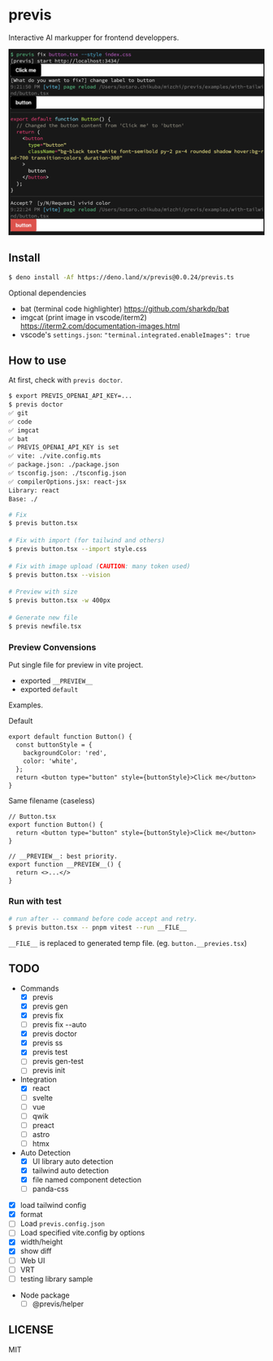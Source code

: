 # previs

Interactive AI markupper for frontend developpers.

![previs example](ss.png)

## Install

```bash
$ deno install -Af https://deno.land/x/previs@0.0.24/previs.ts
```

Optional dependencies

- bat (terminal code highlighter) https://github.com/sharkdp/bat
- imgcat (print image in vscode/iterm2) https://iterm2.com/documentation-images.html
- vscode's `settings.json`: `"terminal.integrated.enableImages": true`

## How to use

At first, check with `previs doctor`.

```bash
$ export PREVIS_OPENAI_API_KEY=...
$ previs doctor
✅ git
✅ code
✅ imgcat
✅ bat
✅ PREVIS_OPENAI_API_KEY is set
✅ vite: ./vite.config.mts
✅ package.json: ./package.json
✅ tsconfig.json: ./tsconfig.json
✅ compilerOptions.jsx: react-jsx
Library: react
Base: ./
```

```bash
# Fix
$ previs button.tsx

# Fix with import (for tailwind and others)
$ previs button.tsx --import style.css

# Fix with image upload (CAUTION: many token used)
$ previs button.tsx --vision

# Preview with size
$ previs button.tsx -w 400px

# Generate new file
$ previs newfile.tsx
```

### Preview Convensions

Put single file for preview in vite project.

- exported `__PREVIEW__`
- exported `default`

Examples.

Default

```tsx
export default function Button() {
  const buttonStyle = {
    backgroundColor: 'red',
    color: 'white',
  };
  return <button type="button" style={buttonStyle}>Click me</button>
}
```

Same filename (caseless)

```tsx
// Button.tsx
export function Button() {
  return <button type="button" style={buttonStyle}>Click me</button>
}
```

```tsx
// __PREVIEW__: best priority.
export function __PREVIEW__() {
  return <>...</>
}
```


### Run with test

```bash
# run after -- command before code accept and retry.
$ previs button.tsx -- pnpm vitest --run __FILE__
```

`__FILE__` is replaced to generated temp file. (eg. `button.__previes.tsx`)

## TODO

- Commands
  - [x] previs
  - [x] previs gen
  - [x] previs fix
  - [ ] previs fix --auto
  - [x] previs doctor
  - [x] previs ss
  - [x] previs test
  - [ ] previs gen-test
  - [ ] previs init
- Integration
  - [x] react
  - [ ] svelte
  - [ ] vue
  - [ ] qwik
  - [ ] preact
  - [ ] astro
  - [ ] htmx
- Auto Detection
  - [x] UI library auto detection
  - [x] tailwind auto detection
  - [x] file named component detection
  - [ ] panda-css
- [x] load tailwind config
- [x] format
- [ ] Load `previs.config.json`
- [ ] Load specified vite.config by options
- [x] width/height
- [x] show diff
- [ ] Web UI
- [ ] VRT
- [ ] testing library sample
- Node package
  - [ ] @previs/helper

## LICENSE

MIT